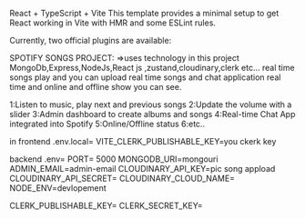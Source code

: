 React + TypeScript + Vite
This template provides a minimal setup to get React working in Vite with HMR and some ESLint rules.

Currently, two official plugins are available:

SPOTIFY SONGS PROJECT:
=>uses technology in this project MongoDb,Express,NodeJs,React js ,zustand,cloudinary,clerk etc... real time songs play and you can upload real time songs and chat application real time and online and offline show you can see.

1:Listen to music, play next and previous songs 2:Update the volume with a slider 3:Admin dashboard to create albums and songs 4:Real-time Chat App integrated into Spotify 5:Online/Offline status 6:etc..

in frontend
.env.local= VITE_CLERK_PUBLISHABLE_KEY=you ckerk key

backend
.env= PORT= 5000 MONGODB_URI=mongouri ADMIN_EMAIL=admin-email CLOUDINARY_API_KEY=pic song appload CLOUDINARY_API_SECRET= CLOUDINARY_CLOUD_NAME= NODE_ENV=devlopement

CLERK_PUBLISHABLE_KEY= CLERK_SECRET_KEY=
